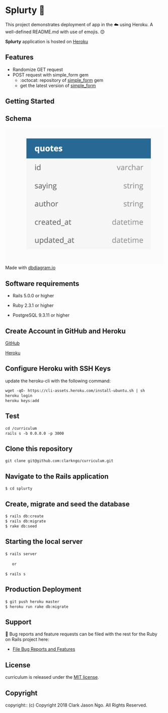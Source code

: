 # Splurty 💬

This project demonstrates deployment of app in the ☁️ using Heroku.
A well-defined README<span>.md with use of emojis. 😊

**Splurty** application is hosted on [Heroku](http://curriculum-clark-ngo.herokuapp.com)

## Features
- Randomize GET request
- POST request with simple_form gem
  - :octocat: repository of [simple_form](https://github.com/plataformatec/simple_form) gem
  - get the latest version of [simple_form](https://rubygems.org/gems/simple_form)

## Getting Started

## Schema
![Schema](schema.png "Schema")
Made with [dbdiagram.io](https://dbdiagram.io/home)

## Software requirements

- Rails 5.0.0 or higher

- Ruby 2.3.1 or higher

- PostgreSQL 9.3.11 or higher

## Create Account in GitHub and Heroku

<a href="https://github.com/">GitHub</a>

<a href="https://www.heroku.com/">Heroku</a>

## Configure Heroku with SSH Keys
update the heroku-cli with the following command:
```
wget -qO- https://cli-assets.heroku.com/install-ubuntu.sh | sh
heroku login
heroku keys:add
```

## Test
```
cd /curriculum
rails s -b 0.0.0.0 -p 3000
```

## Clone this repository
```
git clone git@github.com:clarkngo/curriculum.git
```

## Navigate to the Rails application

```
$ cd splurty
```

## Create, migrate and seed the database

 ```
 $ rails db:create
 $ rails db:migrate
 $ rake db:seed
 ```

## Starting the local server

```
$ rails server

   or

$ rails s
```

## Production Deployment

  ```
  $ git push heroku master
  $ heroku run rake db:migrate
  ```
## Support

🐛 Bug reports and feature requests can be filed with the rest for the Ruby on Rails project here:

* [File Bug Reports and Features](https://github.com/clarkngo/curriculum/issues)

## License

curriculum is released under the [MIT license](https://mit-license.org).

## Copyright

copyright:: (c) Copyright 2018 Clark Jason Ngo. All Rights Reserved.



